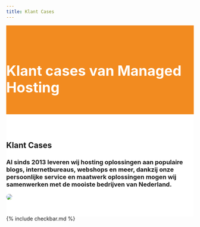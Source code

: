 ```yaml
---
title: Klant Cases
---
```


<div class="jumbotron text-center" style="/* background-color: white !important; */padding: 1.5rem 0rem;margin-bottom: -1.5rem;background-color: #f28b20;border-radius: 0rem;">
<div class="container"> 
    <div class="container-fluid text-center" style="padding: 1.2rem 0rem;color: white;">

<h1 style="display: inline-block;padding-top: .3125rem;padding-bottom: .3125rem;margin-right: 1rem;font-size: 2.35rem;">
<i class="fal fa-check" style="color: white;/* font-size: 20px; */"></i> Klant cases van Managed Hosting
</h1>
</div>
</div>
</div>


<div class="jumbotron text-center" style="background-color: white !important;padding: 1.5rem 0rem;margin-bottom: -1rem;">
<div class="container">
<br>
<div style="margin-bottom: 20px;" class="row">
  <div> </div>
    <div style="margin-top: 30px;" class="col-sm-7">
      <h2 style="/*! font-family: Melbourne,sans-serif; */"> Klant Cases</h2>
<h3>Al sinds 2013 leveren wij hosting oplossingen aan populaire blogs, internetbureaus, webshops en meer, dankzij onze persoonlijke service en maatwerk oplossingen mogen wij samenwerken met de mooiste bedrijven van Nederland.
</h3>
  </div>
  <div class="col-sm-5">
<img class="img-fluid" style="max-width: 450px;border-radius: 25px;" src="https://images.unsplash.com/photo-1556742393-d75f468bfcb0?ixlib=rb-1.2.1&amp;ixid=eyJhcHBfaWQiOjEyMDd9&amp;auto=format&amp;fit=crop&amp;w=1650&amp;q=80">
  </div>
</div>
</div>
</div>



{% include checkbar.md %}